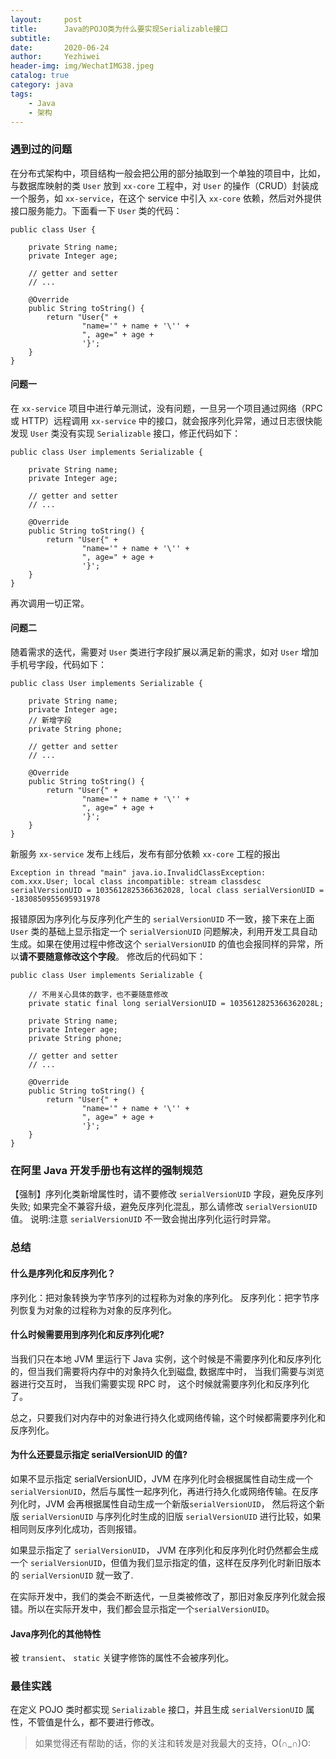 ```yaml
---
layout:     post
title:      Java的POJO类为什么要实现Serializable接口
subtitle:   
date:       2020-06-24
author:     Yezhiwei
header-img: img/WechatIMG38.jpeg
catalog: true
category: java
tags:
    - Java
    - 架构
---
```



### 遇到过的问题

在分布式架构中，项目结构一般会把公用的部分抽取到一个单独的项目中，比如，与数据库映射的类 `User` 放到 `xx-core` 工程中，对 `User` 的操作（CRUD）封装成一个服务，如 `xx-service`，在这个 service 中引入 `xx-core` 依赖，然后对外提供接口服务能力。下面看一下 `User` 类的代码：

```
public class User {

    private String name;
    private Integer age;

    // getter and setter
    // ...

    @Override
    public String toString() {
        return "User{" +
                "name='" + name + '\'' +
                ", age=" + age +
                '}';
    }
}

```

#### 问题一

在 `xx-service` 项目中进行单元测试，没有问题，一旦另一个项目通过网络（RPC或 HTTP）远程调用 `xx-service` 中的接口，就会报序列化异常，通过日志很快能发现 `User` 类没有实现 `Serializable` 接口，修正代码如下：

```
public class User implements Serializable {

    private String name;
    private Integer age;

    // getter and setter
    // ...

    @Override
    public String toString() {
        return "User{" +
                "name='" + name + '\'' +
                ", age=" + age +
                '}';
    }
}

```

再次调用一切正常。

#### 问题二

随着需求的迭代，需要对 `User` 类进行字段扩展以满足新的需求，如对 `User` 增加手机号字段，代码如下：

```
public class User implements Serializable {

    private String name;
    private Integer age;
    // 新增字段
    private String phone;

    // getter and setter
    // ...

    @Override
    public String toString() {
        return "User{" +
                "name='" + name + '\'' +
                ", age=" + age +
                '}';
    }
}

```

新服务 `xx-service` 发布上线后，发布有部分依赖 `xx-core` 工程的报出

```
Exception in thread "main" java.io.InvalidClassException: com.xxx.User; local class incompatible: stream classdesc serialVersionUID = 1035612825366362028, local class serialVersionUID = -1830850955695931978
```

报错原因为序列化与反序列化产生的 `serialVersionUID` 不一致，接下来在上面 `User` 类的基础上显示指定一个 `serialVersionUID` 问题解决，利用开发工具自动生成。如果在使用过程中修改这个 `serialVersionUID` 的值也会报同样的异常，所以**请不要随意修改这个字段**。 修改后的代码如下：

```
public class User implements Serializable {

    // 不用关心具体的数字，也不要随意修改
    private static final long serialVersionUID = 1035612825366362028L;

    private String name;
    private Integer age;
    private String phone;

    // getter and setter
    // ...

    @Override
    public String toString() {
        return "User{" +
                "name='" + name + '\'' +
                ", age=" + age +
                '}';
    }
}
```

### 在阿里 Java 开发手册也有这样的强制规范

【强制】序列化类新增属性时，请不要修改 `serialVersionUID` 字段，避免反序列失败; 如果完全不兼容升级，避免反序列化混乱，那么请修改 `serialVersionUID` 值。
说明:注意 `serialVersionUID` 不一致会抛出序列化运行时异常。


### 总结

#### 什么是序列化和反序列化？

序列化：把对象转换为字节序列的过程称为对象的序列化。
反序列化：把字节序列恢复为对象的过程称为对象的反序列化。

#### 什么时候需要用到序列化和反序列化呢?

当我们只在本地 JVM 里运行下 Java 实例，这个时候是不需要序列化和反序列化的，但当我们需要将内存中的对象持久化到磁盘, 数据库中时， 当我们需要与浏览器进行交互时， 当我们需要实现 RPC 时， 这个时候就需要序列化和反序列化了。

总之，只要我们对内存中的对象进行持久化或网络传输，这个时候都需要序列化和反序列化。

#### 为什么还要显示指定 serialVersionUID 的值?

如果不显示指定 serialVersionUID，JVM 在序列化时会根据属性自动生成一个 `serialVersionUID`，然后与属性一起序列化，再进行持久化或网络传输。在反序列化时，JVM 会再根据属性自动生成一个新版`serialVersionUID`， 然后将这个新版 `serialVersionUID` 与序列化时生成的旧版 `serialVersionUID` 进行比较，如果相同则反序列化成功，否则报错。

如果显示指定了 `serialVersionUID`， JVM 在序列化和反序列化时仍然都会生成一个 `serialVersionUID`，但值为我们显示指定的值，这样在反序列化时新旧版本的 `serialVersionUID` 就一致了.

在实际开发中，我们的类会不断迭代，一旦类被修改了，那旧对象反序列化就会报错。所以在实际开发中，我们都会显示指定一个`serialVersionUID`。

#### Java序列化的其他特性

被 `transient`、 `static` 关键字修饰的属性不会被序列化。

### 最佳实践

在定义 POJO 类时都实现 `Serializable` 接口，并且生成 `serialVersionUID` 属性，不管值是什么，都不要进行修改。

> 如果觉得还有帮助的话，你的关注和转发是对我最大的支持，O(∩_∩)O:




